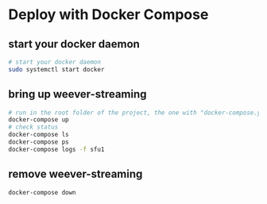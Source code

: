 # Deploy with Docker Compose

## start your docker daemon

```bash
# start your docker daemon
sudo systemctl start docker
```

## bring up weever-streaming

```bash
# run in the root folder of the project, the one with "docker-compose.yml" in it
docker-compose up
# check status
docker-compose ls
docker-compose ps
docker-compose logs -f sfu1
```

## remove weever-streaming

```bash
docker-compose down
```
